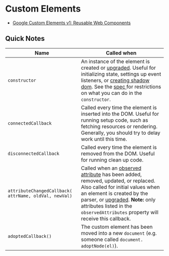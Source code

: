 # Custom Elements

* [Google Custom Elements v1: Reusable Web Components](https://developers.google.com/web/fundamentals/web-components/customelements)

## Quick Notes

<div class="devsite-table-wrapper"><table>
  <thead>
    <tr>
      <th>Name</th>
      <th>Called when</th>
    </tr>
  </thead>
  <tbody>
    <tr>
      <td><code><span>constructor</span></code></td>
      <td>An instance of the element is
        created or <a href="#upgrades">upgraded</a>. Useful for initializing
        state, settings up event listeners, or
        <a href="#shadowdom">creating shadow dom</a>.
        See the
        <a href="https://html.spec.whatwg.org/multipage/scripting.html#custom-element-conformance">
        spec
        </a>
        for restrictions on what you can do in the <code><span>constructor</span></code>.
      </td>
    </tr>
    <tr>
      <td><code><span>connectedCallback</span></code></td>
      <td>Called every time the
        element is inserted into the DOM. Useful for running setup code, such as
        fetching resources or rendering. Generally, you should try to delay work
        until this time.
      </td>
    </tr>
    <tr>
      <td><code><span>disconnectedCallback</span></code></td>
      <td>Called every time the element is removed from the DOM. Useful for
        running clean up code.
      </td>
    </tr>
    <tr>
      <td><code><span>attributeChangedCallback(<wbr>attrName,<wbr> oldVal,<wbr> newVal)</span></code></td>
      <td>Called when an <a href="#attrchanges">observed attribute</a> has been
        added, removed, updated, or replaced. Also called for initial values
        when an element is created by the parser, or
        <a href="#upgrades">upgraded</a>. <b>Note:</b> only
        attributes listed in the <code><span>observedAttributes</span></code> property will
        receive this callback.
      </td>
    </tr>
    <tr>
      <td><code><span>adoptedCallback()</span></code></td>
      <td>The
        custom element has been moved into a new <code><span>document</span></code> (e.g.
        someone called <code><span>document.<wbr>adoptNode(<wbr>el)</span></code>).
      </td>
    </tr>
  </tbody>
</table></div>